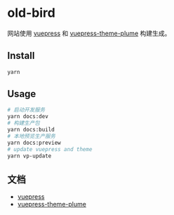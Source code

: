 # old-bird

网站使用 [vuepress](https://vuepress.vuejs.org/) 和 [vuepress-theme-plume](https://github.com/pengzhanbo/vuepress-theme-plume) 构建生成。

## Install

```sh
yarn
```

## Usage

```sh
# 启动开发服务
yarn docs:dev
# 构建生产包
yarn docs:build
# 本地预览生产服务
yarn docs:preview
# update vuepress and theme
yarn vp-update
```

## 文档

- [vuepress](https://vuepress.vuejs.org/)
- [vuepress-theme-plume](https://theme-plume.vuejs.press/)
